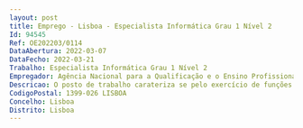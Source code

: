 ```yaml
--- 
layout: post
title: Emprego - Lisboa - Especialista Informática Grau 1 Nível 2
Id: 94545
Ref: OE202203/0114
DataAbertura: 2022-03-07
DataFecho: 2022-03-21
Trabalho: Especialista Informática Grau 1 Nível 2
Empregador: Agência Nacional para a Qualificação e o Ensino Profissional, I.P.
Descricao: O posto de trabalho carateriza se pelo exercício de funções na área de suporte, monitorização, apoio e desenvolvimento de aplicações ou sistemas a) Apoio de primeira linha às solicitações e gestão de tickets b) Monitorização proativa e reativa de sistemas de informação c) Gestão e acompanhamento do ciclo de vida dos contratos e projetos SI d) Implementação de serviços de auditoria e planos de segurança de informação.
CodigoPostal: 1399-026 LISBOA
Concelho: Lisboa
Distrito: Lisboa
--- 
```

